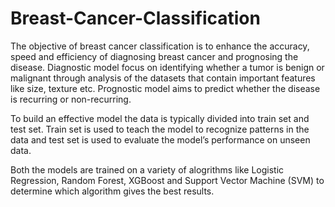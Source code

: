 # Breast-Cancer-Classification

The objective of breast cancer classification is to enhance the
accuracy, speed and efficiency of diagnosing breast cancer
and prognosing the disease. Diagnostic model focus on
identifying whether a tumor is benign or malignant through
analysis of the datasets that contain important features like
size, texture etc. Prognostic model aims to predict whether
the disease is recurring or non-recurring.

To build an effective model the data is typically
divided into train set and test set. Train
set is used to teach the model to recognize patterns
in the data and test set is used to evaluate the model’s
performance on unseen data.

Both the models are trained on a variety of alogrithms like Logistic Regression, Random Forest, XGBoost and Support Vector Machine (SVM) to determine which algorithm gives the best results.

